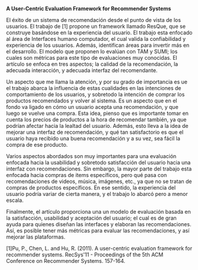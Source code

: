 **A User-Centric Evaluation Framework for Recommender Systems**

El éxito de un sistema de recomendación desde el punto de vista de los usuarios. El trabajo de [1] propone un framework llamado ResQue, que se construye basándose en la experiencia del usuario. El trabajo esta enfocado al área de Interfaces humano computador, el cual valida la confiabilidad y experiencia de los usuarios. Además, identifican áreas para invertir más en el desarrollo. El modelo que proponen lo evalúan con TAM y SUMI; los cuales son métricas para este tipo de evaluaciones muy conocidas. El artículo se enfoca en tres aspectos; la calidad de la recomendación, la adecuada interacción, y adecuada interfaz del recomendante. 

Un aspecto que me llama la atención, y por su grado de importancia es  ue el trabajo abarca la influencia de estas cualidades en las intenciones de comportamiento de los usuarios, y sobretodo la intención de comprar los productos recomendados y volver al sistema. Es un aspecto que en el fondo va ligado en cómo un usuario acepta una recomendación, y que luego se vuelve una compra. Esta idea, pienso que es importante tomar en cuenta los precios de productos a la hora de recomendar también, ya que podrían afectar hacia la lealtad del usuario. Además, esto lleva a la idea de mejorar una interfaz de recomendación, y qué tan satisfactorio es que el usuario haya recibido una buena recomendación y a su vez, sea fácil la compra de ese producto. 

Varios aspectos abordados son muy importantes para una evaluación enfocada hacia la usabilidad y sobretodo satisfacción del usuario hacia una interfaz con recomendaciones. Sin embargo, la mayor parte del trabajo esta enfocada hacia compras de items específicos, pero qué pasa con recomendaciones de videos, música, imágenes, etc., ya que no se tratan de compras de productos específicos. En ese sentido, la experiencia del usuario podría variar de cierta manera, y el trabajo lo abarcó pero a menor escala.

Finalmente, el artículo proporciona una un modelo de evaluación basada en la satisfacción, usabilidad y aceptación del usuario; el cual es de gran ayuda para quienes diseñan las interfaces y elaboran las recomendaciones. Así, es posible tener más métricas para evaluar las recomendaciones, y así mejorar las plataformas.



[1]Pu, P., Chen, L. and Hu, R. (2011). A user-centric evaluation framework for recommender systems. RecSys'11 - Proceedings of the 5th ACM Conference on Recommender Systems. 157-164.
